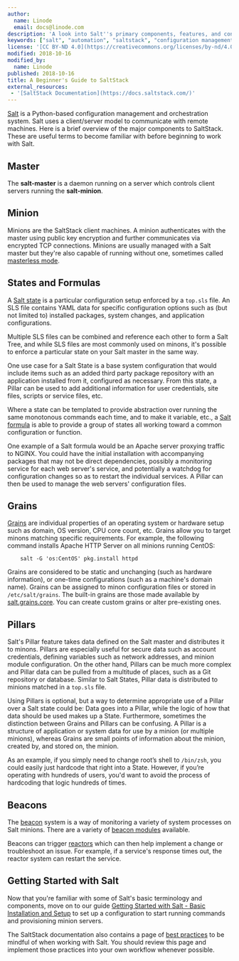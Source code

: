 ```yaml
---
author:
  name: Linode
  email: docs@linode.com
description: 'A look into Salt''s primary components, features, and configurations for the new SaltStack user'
keywords: ["salt", "automation", "saltstack", "configuration management"]
license: '[CC BY-ND 4.0](https://creativecommons.org/licenses/by-nd/4.0)'
modified: 2018-10-16
modified_by:
  name: Linode
published: 2018-10-16
title: A Beginner's Guide to SaltStack
external_resources:
 - '[SaltStack Documentation](https://docs.saltstack.com/)'
---
```


[Salt](https://s.saltstack.com/community/) is a Python-based configuration management and orchestration system. Salt uses a client/server model to communicate with remote machines. Here is a brief overview of the major components to SaltStack. These are useful terms to become familiar with before beginning to work with Salt.


## Master

The **salt-master** is a daemon running on a server which controls client servers running the **salt-minion**.

## Minion

Minions are the SaltStack client machines. A minion authenticates with the master using public key encryption and further communicates via encrypted TCP connections. Minions are usually managed with a Salt master but they're also capable of running without one, sometimes called [masterless mode](https://docs.saltstack.com/en/latest/topics/tutorials/standalone_minion.html#tutorial-standalone-minion).

## States and Formulas

A [Salt state](https://docs.saltstack.com/en/latest/topics/tutorials/starting_states.html) is a particular configuration setup enforced by a `top.sls` file. An SLS file contains YAML data for specific configuration options such as (but not limited to) installed packages, system changes, and application configurations.

Multiple SLS files can be combined and reference each other to form a Salt Tree, and while SLS files are most commonly used on minons, it's  possible to enforce a particular state on your Salt master in the same way.

One use case for a Salt State is a base system configuration that would include items such as an added third party package repository with an application installed from it, configured as necessary. From this state, a Pillar can be used to add additional information for user credentials, site files, scripts or service files, etc.

Where a state can be templated to provide abstraction over running the same monotonous commands each time, and to make it variable, etc., a [Salt formula](https://docs.saltstack.com/en/latest/topics/development/conventions/formulas.html) is able to provide a group of states all working toward a common configuration or function.

One example of a Salt formula would be an Apache server proxying traffic to NGINX. You could have the initial installation with accompanying packages that may not be direct dependencies, possibly a monitoring service for each web server's service, and potentially a watchdog for configuration changes so as to restart the individual services. A Pillar can then be used to manage the web servers' configuration files.

## Grains

[Grains](https://docs.saltstack.com/en/latest/topics/grains/) are individual properties of an operating system or hardware setup such as domain, OS version, CPU core count, etc. Grains allow you to target minons matching specific requirements. For example, the following command installs Apache HTTP Server on all minions running CentOS:

        salt -G 'os:CentOS' pkg.install httpd

Grains are considered to be static and unchanging (such as hardware information), or one-time configurations (such as a machine's domain name). Grains can be assigned to minon configuration files or stored in `/etc/salt/grains`. The built-in grains are those made available by [salt.grains.core](https://docs.saltstack.com/en/latest/ref/grains/all/salt.grains.core.html). You can create custom grains or alter pre-existing ones.


## Pillars

Salt's Pillar feature takes data defined on the Salt master and distributes it to minons. Pillars are especially useful for secure data such as account credentials, defining variables such as network addresses, and minion module configuration. On the other hand, Pillars can be much more complex and Pillar data can be pulled from a multitude of places, such as a Git repository or database. Similar to Salt States, Pillar data is distributed to minions matched in a `top.sls` file.

Using Pillars is optional, but a way to determine appropriate use of a Pillar over a Salt state could be: Data goes into a Pillar, while the logic of how that data should be used makes up a State. Furthermore, sometimes the distinction between Grains and Pillars can be confusing. A Pillar is a structure of application or system data for use by a minion (or multiple minions), whereas Grains are small points of information about the minion, created by, and stored on, the minion.

As an example, if you simply need to change root’s shell to `/bin/zsh`, you could easily just hardcode that right into a State. However, if you’re operating with hundreds of users, you'd want to avoid the process of hardcoding that logic hundreds of times.

## Beacons

The [beacon](https://salt.readthedocs.io/en/stable/topics/beacons/index.html) system is a way of monitoring a variety of system processes on Salt minions. There are a variety of [beacon modules](https://docs.saltstack.com/en/latest/ref/beacons/all/index.html) available.

Beacons can trigger [reactors](https://docs.saltstack.com/en/latest/topics/reactor/index.html#reactor) which can then help implement a change or troubleshoot an issue. For example, if a service's response times out, the reactor system can restart the service.


## Getting Started with Salt

Now that you're familiar with some of Salt's basic terminology and components, move on to our guide [Getting Started with Salt - Basic Installation and Setup](https://www.linode.com/docs/applications/configuration-management/getting-started-with-salt-basic-installation-and-setup/) to set up a configuration to start running commands and provisioning minion servers.

The SaltStack documentation also contains a page of [best practices](https://docs.saltstack.com/en/latest/topics/best_practices.html) to be mindful of when working with Salt. You should review this page and implement those practices into your own workflow whenever possible.